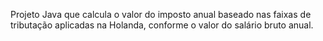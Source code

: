 Projeto Java que calcula o valor do imposto anual baseado nas faixas de tributação aplicadas na Holanda, conforme o valor do salário bruto anual.
